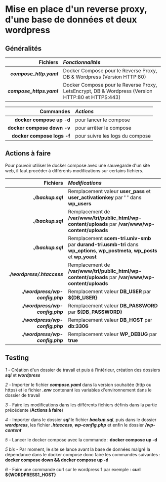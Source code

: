 # Mise en place d'un reverse proxy, d'une base de données et deux wordpress

## Généralités

|**Fichiers**|*Fonctionnalités*|
|-----:|:-----|
|***compose_http.yaml***|Docker Compose pour le Reverse Proxy, DB & Wordpress (Version HTTP:80)|
|***compose_https.yaml***|Docker Compose pour le Reverse Proxy, LetsEncrypt, DB & Wordpress (Version HTTP:80 et HTTPS:443)|

|**Commandes**|*Actions*|
|-----:|:-----|
|**docker compose up -d**|pour lancer le compose|
|**docker compose down -v**|pour arrêter le compose|
|**docker compose logs -f**|pour suivre les logs du compose|

## Actions à faire

Pour pouvoir utiliser le docker compose avec une sauvegarde d'un site web, il faut procéder à différents modifications sur certains fichiers.

|**Fichiers**|*Modifications*|
|-----:|:-----|
|***./backup.sql***|Remplacement valeur **user_pass** et **user_activationkey** par **' '** dans **wp_users**|
|***./backup.sql***|Remplacement de **/var/www/tri/public_html/wp-content/uploads** par **/var/www/wp-content/uploads**|
|***./backup.sql***|Remplacement **scem-tri.univ-smb** par **durand-tri.usmb-tri** dans **wp_options**, **wp_postmeta**, **wp_posts** et **wp_yoast**|
|***./wordpress/.htaccess***|Remplacement de **/var/www/tri/public_html/wp-content/uploads** par **/var/www/wp-content/uploads**|
|***./wordpress/wp-config.php***|Remplacement valeur **DB_USER** par **${DB_USER}**|
|***./wordpress/wp-config.php***|Remplacement valeur **DB_PASSWORD** par **${DB_PASSWORD}**|
|***./wordpress/wp-config.php***|Remplacement valeur **DB_HOST** par **db:3306**|
|***./wordpress/wp-config.php***|Remplacement valeur **WP_DEBUG** par **true**|

## Testing

*1* - Création d'un dossier de travail et puis à l'intérieur, création des dossiers ***sql*** et ***wordpress***

*2* - Importer le fichier ***compose.yaml*** dans la version souhaitée (http ou https) et le fichier ***.env*** contenant les variables d'environnement dans le dossier de travail

*3* - Faire les modifications dans les différents fichiers définis dans la partie précédente (**Actions à faire**)

*4* - Importer dans le dossier ***sql*** le fichier ***backup.sql***, puis dans le dossier ***wordpress***, les fichier ***.htaccess***, ***wp-config.php*** et enfin le dossier ***/wp-content*** 

*5* - Lancer le docker compose avec la commande : **docker compose up -d**

*5 bis* - Par moment, le site se lance avant la base de données malgré la dépendance dans le docker compose donc faire les commandes suivantes : **docker compose down && docker compose up -d**

*6* - Faire une commande curl sur le wordpress 1 par exemple : **curl ${WORDPRESS1_HOST}**

